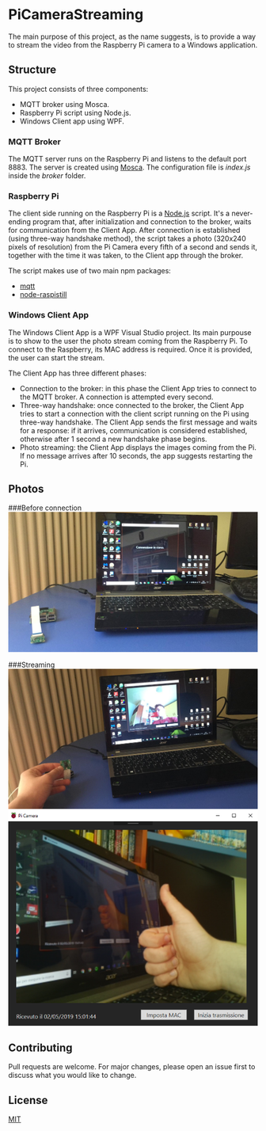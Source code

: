 # PiCameraStreaming

The main purpose of this project, as the name suggests, is to provide a way to stream the video from the Raspberry Pi camera to a Windows application. 

## Structure

This project consists of three components:
- MQTT broker using Mosca.
- Raspberry Pi script using Node.js.
- Windows Client app using WPF.

### MQTT Broker

The MQTT server runs on the Raspberry Pi and listens to the default port 8883. 
The server is created using [Mosca](https://github.com/mcollina/mosca).
The configuration file is <i>index.js</i> inside the <i>broker</i> folder.

### Raspberry Pi

The client side running on the Raspberry Pi is a [Node.js](https://nodejs.org/it/) script. 
It's a never-ending program that, after initialization and connection to the broker, waits for communication from the Client App.
After connection is established (using three-way handshake method), the script takes a photo (320x240 pixels of resolution) from the Pi Camera every fifth of a second and sends it, together with the time it was taken, to the Client app through the broker.

The script makes use of two main npm packages:
- [mqtt](https://www.npmjs.com/package/mqtt)
- [node-raspistill](https://www.npmjs.com/package/node-raspistill)


### Windows Client App

The Windows Client App is a WPF Visual Studio project. Its main purpouse is to show to the user the photo stream coming from the Raspberry Pi. To connect to the Raspberry, its MAC address is required. Once it is provided, the user can start the stream.

The Client App has three different phases:
- Connection to the broker: in this phase the Client App tries to connect to the MQTT broker. A connection is attempted every second.
- Three-way handshake: once connected to the broker, the Client App tries to start a connection with the client script running on the Pi using three-way handshake. The Client App sends the first message and waits for a response: if it arrives, communication is considered established, otherwise after 1 second a new handshake phase begins.
- Photo streaming: the Client App displays the images coming from the Pi. If no message arrives after 10 seconds, the app suggests restarting the Pi.

## Photos

###Before connection
![alt text](https://github.com/FedeZara/PICameraStreaming/blob/master/documentation/images/image1.jpeg)

###Streaming
![alt text](https://github.com/FedeZara/PICameraStreaming/blob/master/documentation/images/image2.jpeg)
![alt text](https://github.com/FedeZara/PICameraStreaming/blob/master/documentation/images/image3.png)

## Contributing
Pull requests are welcome. For major changes, please open an issue first to discuss what you would like to change.

## License
[MIT](https://choosealicense.com/licenses/mit/)

